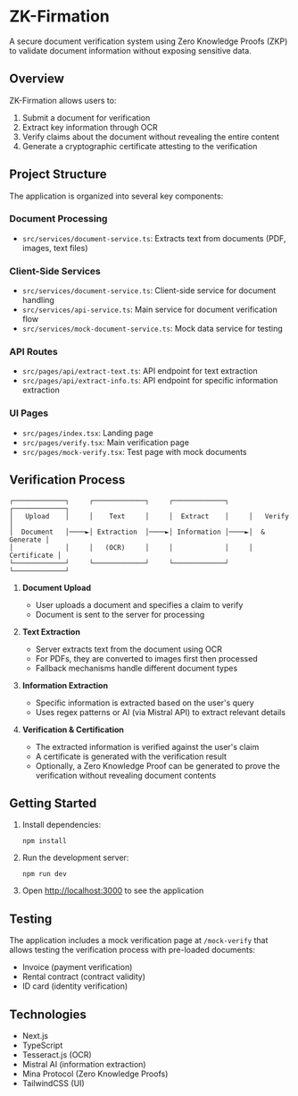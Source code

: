 # ZK-Firmation

A secure document verification system using Zero Knowledge Proofs (ZKP) to validate document information without exposing sensitive data.

## Overview

ZK-Firmation allows users to:
1. Submit a document for verification
2. Extract key information through OCR
3. Verify claims about the document without revealing the entire content
4. Generate a cryptographic certificate attesting to the verification

## Project Structure

The application is organized into several key components:

### Document Processing
- `src/services/document-service.ts`: Extracts text from documents (PDF, images, text files)

### Client-Side Services
- `src/services/document-service.ts`: Client-side service for document handling
- `src/services/api-service.ts`: Main service for document verification flow
- `src/services/mock-document-service.ts`: Mock data service for testing

### API Routes
- `src/pages/api/extract-text.ts`: API endpoint for text extraction
- `src/pages/api/extract-info.ts`: API endpoint for specific information extraction

### UI Pages
- `src/pages/index.tsx`: Landing page
- `src/pages/verify.tsx`: Main verification page
- `src/pages/mock-verify.tsx`: Test page with mock documents

## Verification Process

```
┌─────────────┐     ┌─────────────┐     ┌─────────────┐     ┌─────────────┐
│   Upload    │     │    Text     │     │  Extract    │     │   Verify    │
│  Document   │────►│ Extraction  │────►│ Information │────►│  & Generate │
│             │     │   (OCR)     │     │             │     │ Certificate │
└─────────────┘     └─────────────┘     └─────────────┘     └─────────────┘
```

1. **Document Upload**
   - User uploads a document and specifies a claim to verify
   - Document is sent to the server for processing

2. **Text Extraction**
   - Server extracts text from the document using OCR
   - For PDFs, they are converted to images first then processed
   - Fallback mechanisms handle different document types

3. **Information Extraction**
   - Specific information is extracted based on the user's query
   - Uses regex patterns or AI (via Mistral API) to extract relevant details

4. **Verification & Certification**
   - The extracted information is verified against the user's claim
   - A certificate is generated with the verification result
   - Optionally, a Zero Knowledge Proof can be generated to prove the verification without revealing document contents

## Getting Started

1. Install dependencies:
   ```
   npm install
   ```

2. Run the development server:
   ```
   npm run dev
   ```

3. Open [http://localhost:3000](http://localhost:3000) to see the application

## Testing

The application includes a mock verification page at `/mock-verify` that allows testing the verification process with pre-loaded documents:
- Invoice (payment verification)
- Rental contract (contract validity)
- ID card (identity verification)

## Technologies

- Next.js
- TypeScript
- Tesseract.js (OCR)
- Mistral AI (information extraction)
- Mina Protocol (Zero Knowledge Proofs)
- TailwindCSS (UI)